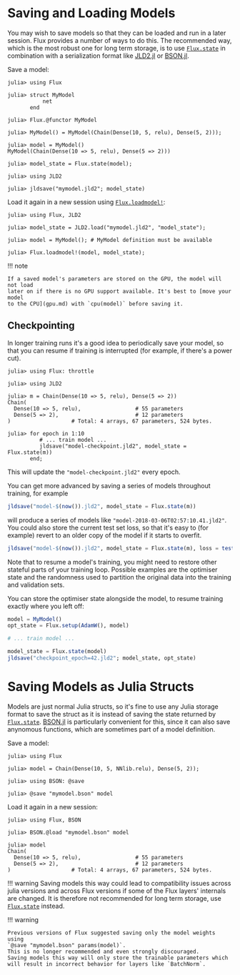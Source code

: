 # Saving and Loading Models

You may wish to save models so that they can be loaded and run in a later
session. Flux provides a number of ways to do this. 
The recommended way, which is the most robust one for long term storage, 
is to use [`Flux.state`](@ref) in combination with a serialization format like
[JLD2.jl](https://juliaio.github.io/JLD2.jl/dev/) or
[BSON.jl](https://github.com/JuliaIO/BSON.jl).

Save a model:

```jldoctest saving
julia> using Flux

julia> struct MyModel
           net
       end

julia> Flux.@functor MyModel

julia> MyModel() = MyModel(Chain(Dense(10, 5, relu), Dense(5, 2)));

julia> model = MyModel()
MyModel(Chain(Dense(10 => 5, relu), Dense(5 => 2)))

julia> model_state = Flux.state(model);

julia> using JLD2

julia> jldsave("mymodel.jld2"; model_state)
```

Load it again in a new session using [`Flux.loadmodel!`](@ref):

```jldoctest saving
julia> using Flux, JLD2

julia> model_state = JLD2.load("mymodel.jld2", "model_state");

julia> model = MyModel(); # MyModel definition must be available

julia> Flux.loadmodel!(model, model_state);
```

!!! note

    If a saved model's parameters are stored on the GPU, the model will not load
    later on if there is no GPU support available. It's best to [move your model
    to the CPU](gpu.md) with `cpu(model)` before saving it.


## Checkpointing

In longer training runs it's a good idea to periodically save your model, so that you can resume if training is interrupted (for example, if there's a power cut). 

```jldoctest saving
julia> using Flux: throttle

julia> using JLD2

julia> m = Chain(Dense(10 => 5, relu), Dense(5 => 2))
Chain(
  Dense(10 => 5, relu),                 # 55 parameters
  Dense(5 => 2),                        # 12 parameters
)                   # Total: 4 arrays, 67 parameters, 524 bytes.

julia> for epoch in 1:10
          # ... train model ...
          jldsave("model-checkpoint.jld2", model_state = Flux.state(m))
       end;
```

This will update the `"model-checkpoint.jld2"` every epoch.

You can get more advanced by saving a series of models throughout training, for example

```julia
jldsave("model-$(now()).jld2", model_state = Flux.state(m))
```

will produce a series of models like `"model-2018-03-06T02:57:10.41.jld2"`. You
could also store the current test set loss, so that it's easy to (for example)
revert to an older copy of the model if it starts to overfit.

```julia
jldsave("model-$(now()).jld2", model_state = Flux.state(m), loss = testloss())
```

Note that to resume a model's training, you might need to restore other stateful parts of your training loop. Possible examples are the optimiser state and the randomness used to partition the original data into the training and validation sets.

You can store the optimiser state alongside the model, to resume training
exactly where you left off: 

```julia
model = MyModel()
opt_state = Flux.setup(AdamW(), model)

# ... train model ...

model_state = Flux.state(model)
jldsave("checkpoint_epoch=42.jld2"; model_state, opt_state)
```

# Saving Models as Julia Structs

Models are just normal Julia structs, so it's fine to use any Julia storage
format to save the struct as it is instead of saving the state returned by [`Flux.state`](@ref). 
[BSON.jl](https://github.com/JuliaIO/BSON.jl) is particularly convenient for this,
since it can also save anynomous functions, which are sometimes part of a model definition.

Save a model:

```jldoctest saving
julia> using Flux

julia> model = Chain(Dense(10, 5, NNlib.relu), Dense(5, 2));

julia> using BSON: @save

julia> @save "mymodel.bson" model
```

Load it again in a new session:

```jldoctest saving
julia> using Flux, BSON

julia> BSON.@load "mymodel.bson" model

julia> model
Chain(
  Dense(10 => 5, relu),                 # 55 parameters
  Dense(5 => 2),                        # 12 parameters
)                   # Total: 4 arrays, 67 parameters, 524 bytes.
```
!!! warning
    Saving models this way could lead to compatibility issues across julia versions
    and across Flux versions if some of the Flux layers' internals are changed.
    It is therefore not recommended for long term storage, use [`Flux.state`](@ref) instead.

!!! warning

    Previous versions of Flux suggested saving only the model weights using
    `@save "mymodel.bson" params(model)`.
    This is no longer recommended and even strongly discouraged.
    Saving models this way will only store the trainable parameters which
    will result in incorrect behavior for layers like `BatchNorm`.
